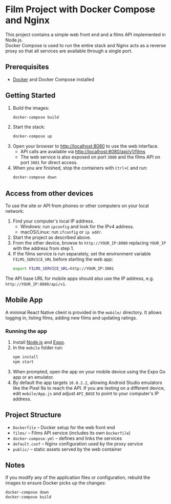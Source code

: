 # Film Project with Docker Compose and Nginx

This project contains a simple web front end and a films API implemented in Node.js.  
Docker Compose is used to run the entire stack and Nginx acts as a reverse proxy so that
all services are available through a single port.

## Prerequisites
- [Docker](https://www.docker.com/) and Docker Compose installed

## Getting Started
1. Build the images:
   ```bash
   docker-compose build
   ```
2. Start the stack:
   ```bash
   docker-compose up
   ```
3. Open your browser to [http://localhost:8080](http://localhost:8080) to use the web interface.
   - API calls are available via [http://localhost:8080/api/v1/films](http://localhost:8080/api/v1/films)
   - The web service is also exposed on port `3000` and the films API on port `3001` for direct access.
4. When you are finished, stop the containers with `Ctrl+C` and run:
   ```bash
   docker-compose down
   ```

## Access from other devices
To use the site or API from phones or other computers on your local network:

1. Find your computer's local IP address.
   - Windows: run `ipconfig` and look for the IPv4 address.
   - macOS/Linux: run `ifconfig` or `ip addr`.
2. Start the project as described above.
3. From the other device, browse to `http://YOUR_IP:8080` replacing `YOUR_IP` with the address from step 1.
4. If the films service is run separately, set the environment variable `FILMS_SERVICE_URL` before starting the web app:
   ```bash
   export FILMS_SERVICE_URL=http://YOUR_IP:3001
   ```

The API base URL for mobile apps should also use the IP address, e.g. `http://YOUR_IP:8080/api/v1`.

## Mobile App
A minimal React Native client is provided in the `mobile/` directory. It allows logging in,
listing films, adding new films and updating ratings.

### Running the app
1. Install [Node.js](https://nodejs.org/) and [Expo](https://docs.expo.dev/get-started/installation/).
2. In the `mobile` folder run:
   ```bash
   npm install
   npm start
   ```
3. When prompted, open the app on your mobile device using the Expo Go app or an emulator.
4. By default the app targets `10.0.2.2`, allowing Android Studio emulators like the Pixel 9a to reach the API. If you are testing on a different device, edit `mobile/App.js` and adjust `API_BASE` to point to your computer's IP address.


## Project Structure
- `Dockerfile` – Docker setup for the web front end
- `films/` – Films API service (includes its own `Dockerfile`)
- `docker-compose.yml` – defines and links the services
- `default.conf` – Nginx configuration used by the proxy service
- `public/` – static assets served by the web container

## Notes
If you modify any of the application files or configuration, rebuild the images to ensure
Docker picks up the changes:
```bash
docker-compose down
docker-compose build
```
